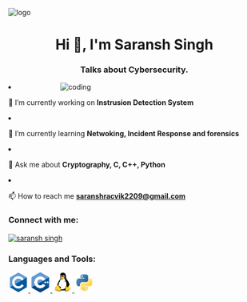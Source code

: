 ![logo](https://media.licdn.com/dms/image/C5612AQHS8MM0fFolIQ/article-cover_image-shrink_600_2000/0/1589689066017?e=2147483647&v=beta&t=8-CgBlXJP2bXkhnWVde80PjRQ0ovn-bUVUzfE-hcom4)
<h1 align="center">Hi 👋, I'm Saransh Singh</h1>
<h3 align="center">Talks about Cybersecurity.</h3>
<img align= "right" alt= "coding" width = "400" src = "https://lordicon.com/icons/wired/flat/2077-hacking.gif"

- 🔭 I’m currently working on **Instrusion Detection System**

- 🌱 I’m currently learning **Netwoking, Incident Response and forensics**

- 💬 Ask me about **Cryptography, C, C++, Python**

- 📫 How to reach me **saranshracvik2209@gmail.com**

<h3 align="left">Connect with me:</h3>
<p align="left">
<a href="https://linkedin.com/in/saransh singh" target="blank"><img align="center" src="https://raw.githubusercontent.com/rahuldkjain/github-profile-readme-generator/master/src/images/icons/Social/linked-in-alt.svg" alt="saransh singh" height="30" width="40" /></a>
</p>

<h3 align="left">Languages and Tools:</h3>
<p align="left"> <a href="https://www.cprogramming.com/" target="_blank" rel="noreferrer"> <img src="https://raw.githubusercontent.com/devicons/devicon/master/icons/c/c-original.svg" alt="c" width="40" height="40"/> </a> <a href="https://www.w3schools.com/cpp/" target="_blank" rel="noreferrer"> <img src="https://raw.githubusercontent.com/devicons/devicon/master/icons/cplusplus/cplusplus-original.svg" alt="cplusplus" width="40" height="40"/> </a> <a href="https://www.linux.org/" target="_blank" rel="noreferrer"> <img src="https://raw.githubusercontent.com/devicons/devicon/master/icons/linux/linux-original.svg" alt="linux" width="40" height="40"/> </a> <a href="https://www.python.org" target="_blank" rel="noreferrer"> <img src="https://raw.githubusercontent.com/devicons/devicon/master/icons/python/python-original.svg" alt="python" width="40" height="40"/> </a> </p>

